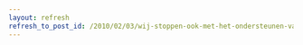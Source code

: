 ```yaml
---
layout: refresh
refresh_to_post_id: /2010/02/03/wij-stoppen-ook-met-het-ondersteunen-van-internet-explorer-6
---
```

